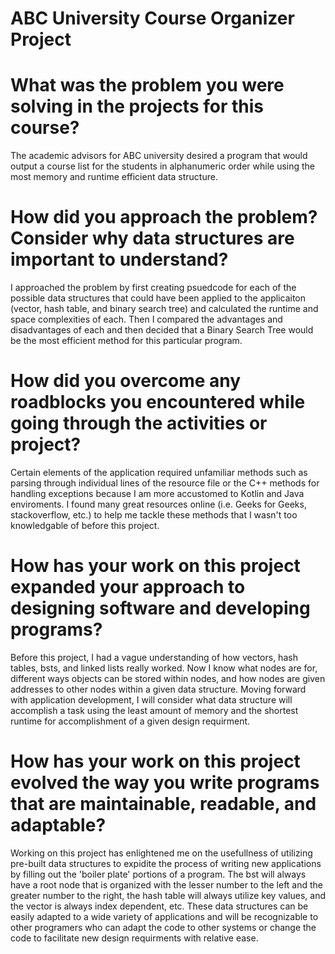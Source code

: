 # ABC University Course Organizer Project

# What was the problem you were solving in the projects for this course?
The academic advisors for ABC university desired a program that would output a course list for the students in alphanumeric order while using the most memory and runtime efficient data structure. 

# How did you approach the problem? Consider why data structures are important to understand?
I approached the problem by first creating psuedcode for each of the possible data structures that could have been applied to the applicaiton (vector, hash table, and binary search tree) and calculated the runtime and space complexities of each. Then I compared the advantages and disadvantages of each and then decided that a Binary Search Tree would be the most efficient method for this particular program.

# How did you overcome any roadblocks you encountered while going through the activities or project?
Certain elements of the application required unfamiliar methods such as parsing through individual lines of the resource file or the C++ methods for handling exceptions because I am more accustomed to Kotlin and Java enviroments. I found many great resources online (i.e. Geeks for Geeks, stackoverflow, etc.) to help me tackle these methods that I wasn't too knowledgable of before this project.

# How has your work on this project expanded your approach to designing software and developing programs?
Before this project, I had a vague understanding of how vectors, hash tables, bsts, and linked lists really worked. Now I know what nodes are for, different ways objects can be stored within nodes, and how nodes are given addresses to other nodes within a given data structure. Moving forward with application development, I will consider what data structure will accomplish a task using the least amount of memory and the shortest runtime for accomplishment of a given design requirment. 

# How has your work on this project evolved the way you write programs that are maintainable, readable, and adaptable?
Working on this project has enlightened me on the usefullness of utilizing pre-built data structures to expidite the process of writing new applications by filling out the 'boiler plate' portions of a program. The bst will always have a root node that is organized with the lesser number to the left and the greater number to the right, the hash table will always utilize key values, and the vector is always index dependent, etc. These data structures can be easily adapted to a wide variety of applications and will be recognizable to other programers who can adapt the code to other systems or change the code to facilitate new design requirments with relative ease.
